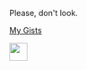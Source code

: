 Please, don't look.

[My Gists](https://gist.github.com/FMGordillo)

<a target="_blank" href="https://gitlab.com/FMGordillo"><img width="32" src="https://www.gillware.com/wp-content/uploads/2017/02/gitlab-logo-square.png" /></a>
